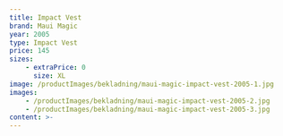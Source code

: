 ```yaml
---
title: Impact Vest
brand: Maui Magic
year: 2005
type: Impact Vest
price: 145
sizes:
    - extraPrice: 0
      size: XL
image: /productImages/bekladning/maui-magic-impact-vest-2005-1.jpg
images:
    - /productImages/bekladning/maui-magic-impact-vest-2005-2.jpg
    - /productImages/bekladning/maui-magic-impact-vest-2005-3.jpg
content: >-
---
```

